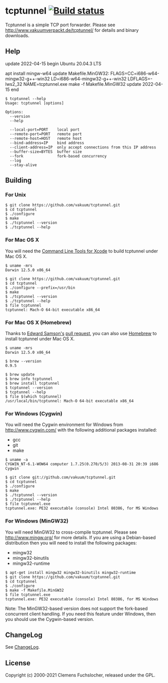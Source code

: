 # tcptunnel [![Build status](https://github.com/vakuum/tcptunnel/workflows/build/badge.svg)](https://github.com/vakuum/tcptunnel/actions?query=workflow%3Abuild)

Tcptunnel is a simple TCP port forwarder. Please see http://www.vakuumverpackt.de/tcptunnel/ for details and binary downloads.

## Help
update 2022-04-15 begin
Ubuntu 20.04.3 LTS

apt install mingw-w64
update Makefile.MinGW32:
FLAGS=CC=i686-w64-mingw32-g++-win32 LD=i686-w64-mingw32-g++-win32 LDFLAGS=-lws2_32 NAME=tcptunnel.exe
make -f Makefile.MinGW32
update 2022-04-15 end

```
$ tcptunnel --help
Usage: tcptunnel [options]

Options:
  --version
  --help

  --local-port=PORT    local port
  --remote-port=PORT   remote port
  --remote-host=HOST   remote host
  --bind-address=IP    bind address
  --client-address=IP  only accept connections from this IP address
  --buffer-size=BYTES  buffer size
  --fork               fork-based concurrency
  --log
  --stay-alive
```

## Building

### For Unix

```
$ git clone https://github.com/vakuum/tcptunnel.git
$ cd tcptunnel
$ ./configure
$ make
$ ./tcptunnel --version
$ ./tcptunnel --help
```

### For Mac OS X

You will need the [Command Line Tools for Xcode](https://developer.apple.com/xcode/) to build tcptunnel under Mac OS X.

```
$ uname -mrs
Darwin 12.5.0 x86_64

$ git clone https://github.com/vakuum/tcptunnel.git
$ cd tcptunnel
$ ./configure --prefix=/usr/bin
$ make
$ ./tcptunnel --version
$ ./tcptunnel --help
$ file tcptunnel
tcptunnel: Mach-O 64-bit executable x86_64
```

### For Mac OS X (Homebrew)

Thanks to [Edward Samson's](https://github.com/esamson) [pull request](https://github.com/Homebrew/homebrew/pull/23977), you can also use [Homebrew](http://brew.sh/) to install tcptunnel under Mac OS X.

```
$ uname -mrs
Darwin 12.5.0 x86_64

$ brew --version
0.9.5

$ brew update
$ brew info tcptunnel
$ brew install tcptunnel
$ tcptunnel --version
$ tcptunnel --help
$ file $(which tcptunnel)
/usr/local/bin/tcptunnel: Mach-O 64-bit executable x86_64
```

### For Windows (Cygwin)

You will need the Cygwin environment for Windows from http://www.cygwin.com/ with the following additional packages installed:

* gcc
* git
* make

```
$ uname -a
CYGWIN_NT-6.1-WOW64 computer 1.7.25(0.270/5/3) 2013-08-31 20:39 i686 Cygwin

$ git clone git://github.com/vakuum/tcptunnel.git
$ cd tcptunnel
$ ./configure
$ make
$ ./tcptunnel --version
$ ./tcptunnel --help
$ file tcptunnel.exe
tcptunnel.exe: PE32 executable (console) Intel 80386, for MS Windows
```

### For Windows (MinGW32)

You will need MinGW32 to cross-compile tcptunnel. Please see http://www.mingw.org/ for more details. If you are using a Debian-based distribution then you will need to install the following packages:

* mingw32
* mingw32-binutils
* mingw32-runtime

```
$ apt-get install mingw32 mingw32-binutils mingw32-runtime
$ git clone https://github.com/vakuum/tcptunnel.git
$ cd tcptunnel
$ ./configure
$ make -f Makefile.MinGW32
$ file tcptunnel.exe
tcptunnel.exe: PE32 executable (console) Intel 80386, for MS Windows
```

Note: The MinGW32-based version does not support the fork-based concurrent client handling. If you need this feature under Windows, then you should use the Cygwin-based version.

## ChangeLog

See [ChangeLog](https://raw.github.com/vakuum/tcptunnel/master/ChangeLog).

## License

Copyright (c) 2000-2021 Clemens Fuchslocher, released under the GPL.

